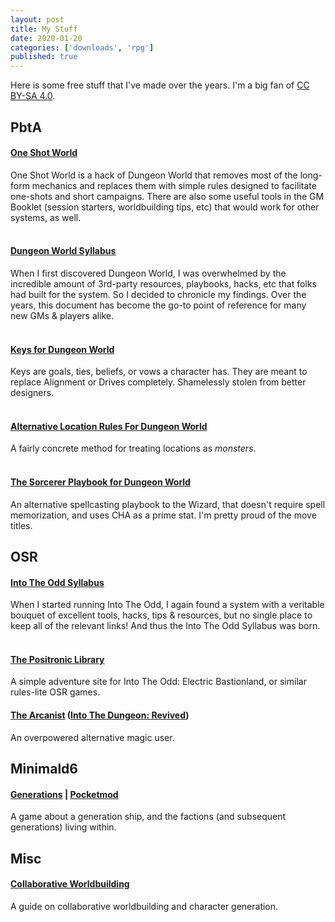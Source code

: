 ```yaml
---
layout: post
title: My Stuff
date: 2020-01-20
categories: ['downloads', 'rpg']
published: true
---
```


Here is some free stuff that I've made over the years. I'm a big fan of [CC BY-SA 4.0](https://creativecommons.org/licenses/by-sa/4.0/).

## PbtA

#### [One Shot World](https://yochaigal.itch.io/oneshotworld)
One Shot World is a hack of Dungeon World that removes most of the long-form mechanics and replaces them with simple rules designed to facilitate one-shots and short campaigns. There are also some useful tools in the GM Booklet (session starters, worldbuilding tips, etc) that would work for other systems, as well.  
<br>

#### [Dungeon World Syllabus](https://docs.google.com/document/d/1ORjM3sxhQrwNI_chlNzYFMD5OFHj7u-Rs_gY4kHkzO0)
When I first discovered Dungeon World, I was overwhelmed by the incredible amount of 3rd-party resources, playbooks, hacks, etc that folks had built for the system. So I decided to chronicle my findings. Over the years, this document has become the go-to point of reference for many new GMs & players alike.  
<br>

#### [Keys for Dungeon World](https://docs.google.com/document/d/1TMtedwe7X_CZ6K07rdJfGR904RgamtFJYOXLUaia87E/edit)
Keys are goals, ties, beliefs, or vows a character has. They are meant to replace Alignment or Drives completely. Shamelessly stolen from better designers.
<br>
<br>

#### [Alternative Location Rules For Dungeon World](https://docs.google.com/document/d/1rycFBuJc5N52Za6mTr-ehayrk5l2FK6EZKJn9Kpv2WE)
A fairly concrete method for treating locations as _monsters_.
<br>
<br>

#### [The Sorcerer Playbook for Dungeon World](https://drive.google.com/file/d/0BzeF5GXNEsnfdDhkZV9tZDNwQVk)
An alternative spellcasting playbook to the Wizard, that doesn't require spell memorization, and uses CHA as a prime stat. I'm pretty proud of the move titles.
<br>

## OSR

#### [Into The Odd Syllabus](https://docs.google.com/document/d/1ipMsbNE5EH6-1_d58o_JfneF2XA4yWqfr5XxJInSzqI/edit)
When I started running Into The Odd, I again found a system with a veritable bouquet of excellent tools, hacks, tips & resources, but no single place to keep all of the relevant links! And thus the Into The Odd Syllabus was born.  
<br>

#### [The Positronic Library](https://drive.google.com/open?id=1cB-J7NT6sp9PkFLxTa5SNeB0kQI3MnIv)
A simple adventure site for Into The Odd: Electric Bastionland, or similar rules-lite OSR games. 

#### [The Arcanist](https://docs.google.com/document/d/14Bz9I5HEY8l34YQn_DA0NdqePcJqtL2HuPPA0aVp9WY/edit?usp=sharing) ([Into The Dungeon: Revived](https://github.com/Vladar4/itdr))
An overpowered alternative magic user.
<br>

## Minimald6

#### [Generations](https://drive.google.com/file/d/1DAGO4M8aryGzXVdCHYomsnTkJrF9YJBp/view?usp=sharing) | [Pocketmod](https://drive.google.com/open?id=1TY9jatNzgzH8DYH1rgeSRPzLjAueRo6w)
A game about a generation ship, and the factions (and subsequent generations) living within.
<br>

## Misc

#### [Collaborative Worldbuilding](https://newschoolrevolution.com/2020/02/19/build-your-world)
A guide on collaborative worldbuilding and character generation.
